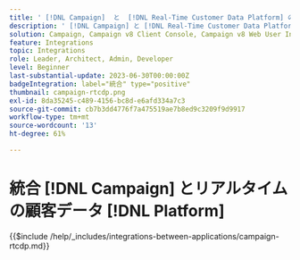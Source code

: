 ```yaml
---
title: ' [!DNL Campaign]  と  [!DNL Real-Time Customer Data Platform] の統合'
description: ' [!DNL Campaign] と [!DNL Real-Time Customer Data Platform] を統合する方法について説明します。'
solution: Campaign, Campaign v8 Client Console, Campaign v8 Web User Interface, Real-Time Customer Data Platform
feature: Integrations
topic: Integrations
role: Leader, Architect, Admin, Developer
level: Beginner
last-substantial-update: 2023-06-30T00:00:00Z
badgeIntegration: label="統合" type="positive"
thumbnail: campaign-rtcdp.png
exl-id: 8da35245-c489-4156-bc8d-e6afd334a7c3
source-git-commit: cb7b3dd4776f7a475519ae7b8ed9c3209f9d9917
workflow-type: tm+mt
source-wordcount: '13'
ht-degree: 61%

---
```


# 統合 [!DNL Campaign] とリアルタイムの顧客データ [!DNL Platform]

{{$include /help/_includes/integrations-between-applications/campaign-rtcdp.md}}
